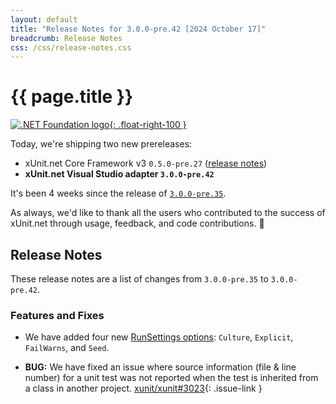 ```yaml
---
layout: default
title: "Release Notes for 3.0.0-pre.42 [2024 October 17]"
breadcrumb: Release Notes
css: /css/release-notes.css
---
```


# {{ page.title }}

[![.NET Foundation logo](https://raw.githubusercontent.com/xunit/media/main/dotnet-foundation.svg){: .float-right-100 }](https://dotnetfoundation.org/projects/project-detail/xunit)

Today, we're shipping two new prereleases:

* xUnit.net Core Framework v3 `0.5.0-pre.27` ([release notes](/releases/v3/0.5.0-pre.27))
* **xUnit.net Visual Studio adapter `3.0.0-pre.42`**

It's been 4 weeks since the release of [`3.0.0-pre.35`](3.0.0-pre.35).

As always, we'd like to thank all the users who contributed to the success of xUnit.net through usage, feedback, and code contributions. 🎉

## Release Notes

These release notes are a list of changes from `3.0.0-pre.35` to `3.0.0-pre.42`.

### Features and Fixes

* We have added four new [RunSettings options](/docs/runsettings): `Culture`, `Explicit`, `FailWarns`, and `Seed`.

* **BUG:** We have fixed an issue where source information (file & line number) for a unit test was not reported when the test is inherited from a class in another project. [xunit/xunit#3023](https://github.com/xunit/xunit/issues/3023){: .issue-link }

<!--
[xunit/visualstudio.xunit#](https://github.com/xunit/visualstudio.xunit/issues/){: .issue-link }
-->
